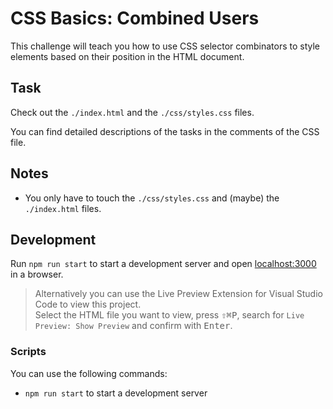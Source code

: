 # CSS Basics: Combined Users

This challenge will teach you how to use CSS selector combinators to style elements based on their position in the HTML document.

## Task

Check out the `./index.html` and the `./css/styles.css` files.

You can find detailed descriptions of the tasks in the comments of the CSS file.

## Notes

-   You only have to touch the `./css/styles.css` and (maybe) the `./index.html` files.

## Development

Run `npm run start` to start a development server and open [localhost:3000](http://localhost:3000) in a browser.

> Alternatively you can use the Live Preview Extension for Visual Studio Code to view this project.  
> Select the HTML file you want to view, press <kbd>⇧</kbd><kbd>⌘</kbd><kbd>P</kbd>, search for `Live Preview: Show Preview` and confirm with <kbd>Enter</kbd>.

### Scripts

You can use the following commands:

-   `npm run start` to start a development server
